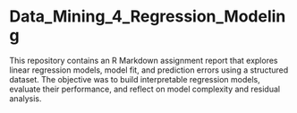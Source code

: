 # Data_Mining_4_Regression_Modeling
This repository contains an R Markdown assignment report that explores linear regression models, model fit, and prediction errors using a structured dataset. The objective was to build interpretable regression models, evaluate their performance, and reflect on model complexity and residual analysis.
